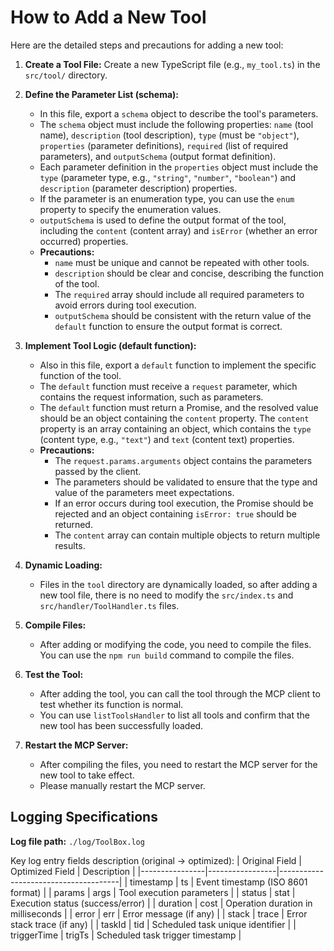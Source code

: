 # How to Add a New Tool

Here are the detailed steps and precautions for adding a new tool:

1.  **Create a Tool File:** Create a new TypeScript file (e.g., `my_tool.ts`) in the `src/tool/` directory.

2.  **Define the Parameter List (schema):**
    *   In this file, export a `schema` object to describe the tool's parameters.
    *   The `schema` object must include the following properties: `name` (tool name), `description` (tool description), `type` (must be `"object"`), `properties` (parameter definitions), `required` (list of required parameters), and `outputSchema` (output format definition).
    *   Each parameter definition in the `properties` object must include the `type` (parameter type, e.g., `"string"`, `"number"`, `"boolean"`) and `description` (parameter description) properties.
    *   If the parameter is an enumeration type, you can use the `enum` property to specify the enumeration values.
    *   `outputSchema` is used to define the output format of the tool, including the `content` (content array) and `isError` (whether an error occurred) properties.
    *   **Precautions:**
        *   `name` must be unique and cannot be repeated with other tools.
        *   `description` should be clear and concise, describing the function of the tool.
        *   The `required` array should include all required parameters to avoid errors during tool execution.
        *   `outputSchema` should be consistent with the return value of the `default` function to ensure the output format is correct.

3.  **Implement Tool Logic (default function):**
    *   Also in this file, export a `default` function to implement the specific function of the tool.
    *   The `default` function must receive a `request` parameter, which contains the request information, such as parameters.
    *   The `default` function must return a Promise, and the resolved value should be an object containing the `content` property. The `content` property is an array containing an object, which contains the `type` (content type, e.g., `"text"`) and `text` (content text) properties.
    *   **Precautions:**
        *   The `request.params.arguments` object contains the parameters passed by the client.
        *   The parameters should be validated to ensure that the type and value of the parameters meet expectations.
        *   If an error occurs during tool execution, the Promise should be rejected and an object containing `isError: true` should be returned.
        *   The `content` array can contain multiple objects to return multiple results.

4.  **Dynamic Loading:**
    *   Files in the `tool` directory are dynamically loaded, so after adding a new tool file, there is no need to modify the `src/index.ts` and `src/handler/ToolHandler.ts` files.

5.  **Compile Files:**
    *   After adding or modifying the code, you need to compile the files. You can use the `npm run build` command to compile the files.

6.  **Test the Tool:**
    *   After adding the tool, you can call the tool through the MCP client to test whether its function is normal.
    *   You can use `listToolsHandler` to list all tools and confirm that the new tool has been successfully loaded.

7.  **Restart the MCP Server:**
    *   After compiling the files, you need to restart the MCP server for the new tool to take effect.
    *   Please manually restart the MCP server.

## Logging Specifications

**Log file path:** `./log/ToolBox.log`

Key log entry fields description (original → optimized):
| Original Field | Optimized Field | Description                          |
|----------------|-----------------|--------------------------------------|
| timestamp      | ts              | Event timestamp (ISO 8601 format)    |
| params         | args            | Tool execution parameters            | 
| status         | stat            | Execution status (success/error)     |
| duration       | cost            | Operation duration in milliseconds   |
| error          | err             | Error message (if any)               |
| stack          | trace           | Error stack trace (if any)           |
| taskId         | tid             | Scheduled task unique identifier     |
| triggerTime    | trigTs          | Scheduled task trigger timestamp     |
